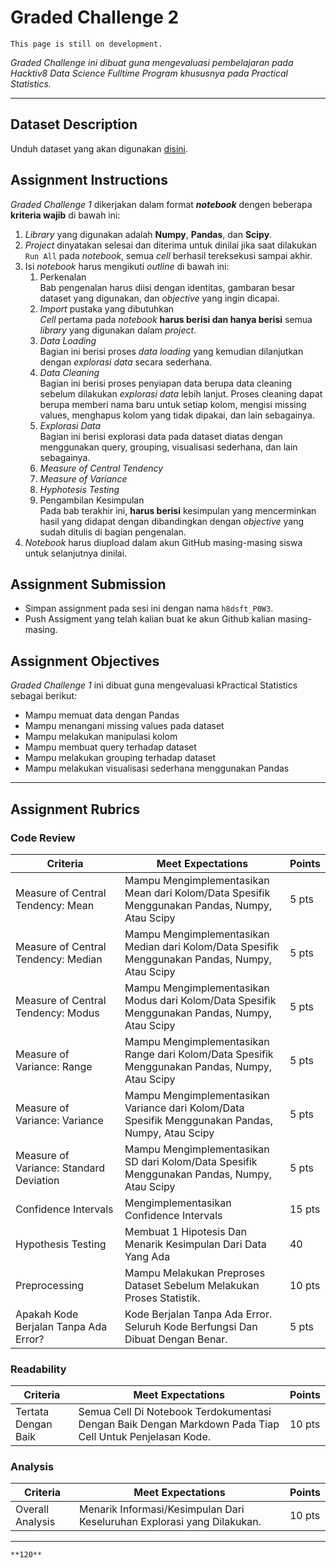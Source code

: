 # Graded Challenge 2

```{attention}
This page is still on development.
```

_Graded Challenge ini dibuat guna mengevaluasi pembelajaran pada Hacktiv8 Data Science Fulltime Program khususnya pada Practical Statistics._

---

## Dataset Description

Unduh dataset yang akan digunakan [disini](https://www.kaggle.com/kemical/kickstarter-projects?select=ks-projects-201801.csv).

## Assignment Instructions

*Graded Challenge 1* dikerjakan dalam format ***notebook*** dengen beberapa **kriteria wajib** di bawah ini:

1. *Library* yang digunakan adalah **Numpy**, **Pandas**, dan **Scipy**.
2. *Project* dinyatakan selesai dan diterima untuk dinilai jika saat dilakukan `Run All` pada *notebook*, semua *cell* berhasil tereksekusi sampai akhir.
3. Isi *notebook* harus mengikuti *outline* di bawah ini:
   1. Perkenalan\
   Bab pengenalan harus diisi dengan identitas, gambaran besar dataset yang digunakan, dan *objective* yang ingin dicapai.
   2. *Import* pustaka yang dibutuhkan\
   *Cell* pertama pada *notebook* **harus berisi dan hanya berisi** semua *library* yang digunakan dalam *project*.
   3. *Data Loading*\
   Bagian ini berisi proses *data loading* yang kemudian dilanjutkan dengan *explorasi data* secara sederhana.
   4. *Data Cleaning*\
   Bagian ini berisi proses penyiapan data berupa data cleaning sebelum dilakukan *explorasi data* lebih lanjut. Proses cleaning dapat berupa memberi nama baru untuk setiap kolom, mengisi missing values, menghapus kolom yang tidak dipakai, dan lain sebagainya.
   5. *Explorasi Data*\
   Bagian ini berisi explorasi data pada dataset diatas dengan menggunakan query, grouping, visualisasi sederhana, dan lain sebagainya.
   6. *Measure of Central Tendency*
   7. *Measure of Variance*
   8. *Hyphotesis Testing*
   9. Pengambilan Kesimpulan\
   Pada bab terakhir ini, **harus berisi** kesimpulan yang mencerminkan hasil yang didapat dengan dibandingkan dengan *objective* yang sudah ditulis di bagian pengenalan.
4. *Notebook* harus diupload dalam akun GitHub masing-masing siswa untuk selanjutnya dinilai.

## Assignment Submission

- Simpan assignment pada sesi ini dengan nama `h8dsft_P0W3`.
- Push Assigment yang telah kalian buat ke akun Github kalian masing-masing.

## Assignment Objectives

*Graded Challenge 1* ini dibuat guna mengevaluasi kPractical Statistics sebagai berikut:

- Mampu memuat data dengan Pandas
- Mampu menangani missing values pada dataset
- Mampu melakukan manipulasi kolom
- Mampu membuat query terhadap dataset
- Mampu melakukan grouping terhadap dataset
- Mampu melakukan visualisasi sederhana menggunakan Pandas

---

## Assignment Rubrics

### Code Review

|Criteria|Meet Expectations|Points|
|--- |--- |--- |
|Measure of Central Tendency: Mean|Mampu Mengimplementasikan Mean dari Kolom/Data Spesifik Menggunakan Pandas, Numpy, Atau Scipy| 5 pts |
|Measure of Central Tendency: Median|Mampu Mengimplementasikan Median dari Kolom/Data Spesifik Menggunakan Pandas, Numpy, Atau Scipy| 5 pts |
|Measure of Central Tendency: Modus|Mampu Mengimplementasikan Modus dari Kolom/Data Spesifik Menggunakan Pandas, Numpy, Atau Scipy| 5 pts |
|Measure of Variance: Range|Mampu Mengimplementasikan Range dari Kolom/Data Spesifik Menggunakan Pandas, Numpy, Atau Scipy| 5 pts |
|Measure of Variance: Variance|Mampu Mengimplementasikan Variance dari Kolom/Data Spesifik Menggunakan Pandas, Numpy, Atau Scipy| 5 pts |
|Measure of Variance: Standard Deviation|Mampu Mengimplementasikan SD dari Kolom/Data Spesifik Menggunakan Pandas, Numpy, Atau Scipy| 5 pts |
|Confidence Intervals|Mengimplementasikan Confidence Intervals| 15 pts |
|Hypothesis Testing|Membuat 1 Hipotesis Dan Menarik Kesimpulan Dari Data Yang Ada| 40 |
|Preprocessing|Mampu Melakukan Preproses Dataset Sebelum Melakukan Proses Statistik.| 10 pts |
|Apakah Kode Berjalan Tanpa Ada Error?|Kode Berjalan Tanpa Ada Error. Seluruh Kode Berfungsi Dan Dibuat Dengan Benar.| 5 pts |

### Readability

|Criteria|Meet Expectations|Points|
|--- |--- |--- |
|Tertata Dengan Baik|Semua Cell Di Notebook Terdokumentasi Dengan Baik Dengan Markdown Pada Tiap Cell Untuk Penjelasan Kode.| 10 pts |

### Analysis

|Criteria|Meet Expectations|Points|
|--- |--- |--- |
|Overall Analysis|Menarik Informasi/Kesimpulan Dari Keseluruhan Explorasi yang Dilakukan.| 10 pts |

---

```{admonition} Total Points
**120**
```
